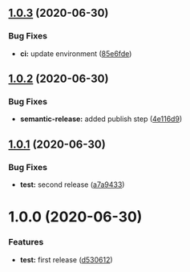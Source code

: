 ## [1.0.3](https://github.com/giautm/semantic-example/compare/v1.0.2...v1.0.3) (2020-06-30)


### Bug Fixes

* **ci:** update environment ([85e6fde](https://github.com/giautm/semantic-example/commit/85e6fde3e196bbf66bf2cdf94490202af556ac38))

## [1.0.2](https://github.com/giautm/semantic-example/compare/v1.0.1...v1.0.2) (2020-06-30)


### Bug Fixes

* **semantic-release:** added publish step ([4e116d9](https://github.com/giautm/semantic-example/commit/4e116d9ef7750e0532868ddfaefabd5eeaa0ddab))

## [1.0.1](https://github.com/giautm/semantic-example/compare/v1.0.0...v1.0.1) (2020-06-30)


### Bug Fixes

* **test:** second release ([a7a9433](https://github.com/giautm/semantic-example/commit/a7a9433cc1d8ebdf3281ce17e72676c08ec5fefd))

# 1.0.0 (2020-06-30)


### Features

* **test:** first release ([d530612](https://github.com/giautm/semantic-example/commit/d53061217c0f3cfbdcae3ec4e5688923b6d0e21e))

